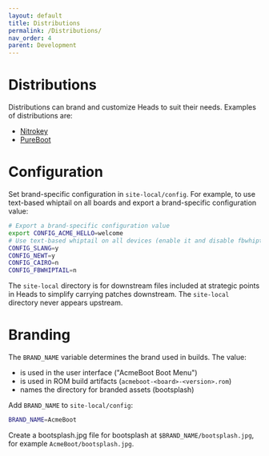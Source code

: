 ```yaml
---
layout: default
title: Distributions
permalink: /Distributions/
nav_order: 4
parent: Development
---
```


Distributions
===

Distributions can brand and customize Heads to suit their needs.  Examples of
distributions are:

* [Nitrokey](https://github.com/Nitrokey/heads/)
* [PureBoot](https://source.puri.sm/firmware/pureboot)

Configuration
===

Set brand-specific configuration in `site-local/config`.  For example, to use
text-based whiptail on all boards and export a brand-specific configuration value:

```sh
# Export a brand-specific configuration value
export CONFIG_ACME_HELLO=welcome
# Use text-based whiptail on all devices (enable it and disable fbwhiptail)
CONFIG_SLANG=y
CONFIG_NEWT=y
CONFIG_CAIRO=n
CONFIG_FBWHIPTAIL=n
```

The `site-local` directory is for downstream files included at strategic points
in Heads to simplify carrying patches downstream.  The `site-local` directory
never appears upstream.

Branding
===

The `BRAND_NAME` variable determines the brand used in builds.  The value:

* is used in the user interface ("AcmeBoot Boot Menu")
* is used in ROM build artifacts (`acmeboot-<board>-<version>.rom`)
* names the directory for branded assets (bootsplash)

Add `BRAND_NAME` to `site-local/config`:

```sh
BRAND_NAME=AcmeBoot
```

Create a bootsplash.jpg file for bootsplash at `$BRAND_NAME/bootsplash.jpg`,
for example `AcmeBoot/bootsplash.jpg`.
